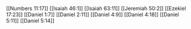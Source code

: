 [[Numbers 11:17]]
[[Isaiah 46:1]]
[[Isaiah 63:11]]
[[Jeremiah 50:2]]
[[Ezekiel 17:23]]
[[Daniel 1:7]]
[[Daniel 2:11]]
[[Daniel 4:9]]
[[Daniel 4:18]]
[[Daniel 5:11]]
[[Daniel 5:14]]
